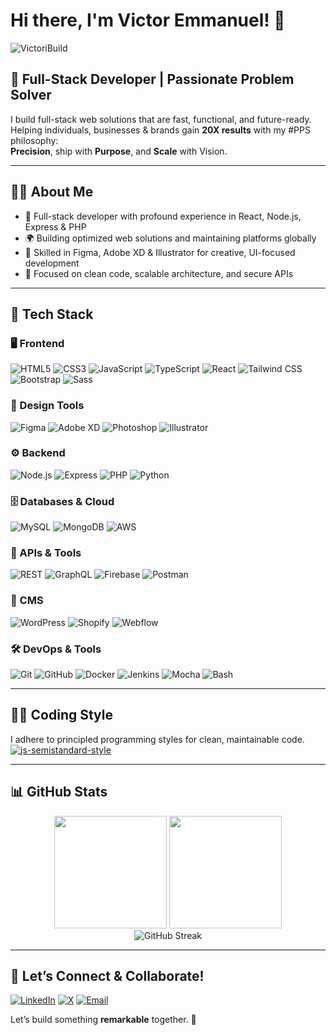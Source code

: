 # Hi there, I'm Victor Emmanuel! 👋

<p align="left">
  <img src="https://komarev.com/ghpvc/?username=VictoriBuild&label=Profile%20views&color=0e75b6&style=flat" alt="VictoriBuild" />
</p>

## 🚀 Full-Stack Developer | Passionate Problem Solver

I build full-stack web solutions that are fast, functional, and future-ready.  
Helping individuals, businesses & brands gain **20X results** with my #PPS philosophy:  
**Precision**, ship with **Purpose**, and **Scale** with Vision.

---

## 👨‍💻 About Me
- 💼 Full-stack developer with profound experience in React, Node.js, Express & PHP
- 🌍 Building optimized web solutions and maintaining platforms globally
- 🎨 Skilled in Figma, Adobe XD & Illustrator for creative, UI-focused development
- 🔐 Focused on clean code, scalable architecture, and secure APIs

---

## 🧰 Tech Stack

### 🖥️ Frontend
![HTML5](https://img.shields.io/badge/-HTML5-E34F26?style=flat-square&logo=html5&logoColor=white)
![CSS3](https://img.shields.io/badge/-CSS3-1572B6?style=flat-square&logo=css3&logoColor=white)
![JavaScript](https://img.shields.io/badge/-JavaScript-F7DF1E?style=flat-square&logo=javascript&logoColor=black)
![TypeScript](https://img.shields.io/badge/-TypeScript-3178C6?style=flat-square&logo=typescript&logoColor=white)
![React](https://img.shields.io/badge/-React-61DAFB?style=flat-square&logo=react&logoColor=black)
![Tailwind CSS](https://img.shields.io/badge/-TailwindCSS-38B2AC?style=flat-square&logo=tailwind-css&logoColor=white)
![Bootstrap](https://img.shields.io/badge/-Bootstrap-7952B3?style=flat-square&logo=bootstrap&logoColor=white)
![Sass](https://img.shields.io/badge/-Sass-CC6699?style=flat-square&logo=sass&logoColor=white)

### 🎨 Design Tools
![Figma](https://img.shields.io/badge/-Figma-F24E1E?style=flat-square&logo=figma&logoColor=white)
![Adobe XD](https://img.shields.io/badge/-Adobe%20XD-FF61F6?style=flat-square&logo=adobe-xd&logoColor=white)
![Photoshop](https://img.shields.io/badge/-Photoshop-31A8FF?style=flat-square&logo=adobe-photoshop&logoColor=white)
![Illustrator](https://img.shields.io/badge/-Illustrator-FF9A00?style=flat-square&logo=adobe-illustrator&logoColor=white)

### ⚙️ Backend
![Node.js](https://img.shields.io/badge/-Node.js-339933?style=flat-square&logo=node.js&logoColor=white)
![Express](https://img.shields.io/badge/-Express-000000?style=flat-square&logo=express&logoColor=white)
![PHP](https://img.shields.io/badge/-PHP-777BB4?style=flat-square&logo=php&logoColor=white)
![Python](https://img.shields.io/badge/-Python-3776AB?style=flat-square&logo=python&logoColor=white)

### 🗄️ Databases & Cloud
![MySQL](https://img.shields.io/badge/-MySQL-4479A1?style=flat-square&logo=mysql&logoColor=white)
![MongoDB](https://img.shields.io/badge/-MongoDB-47A248?style=flat-square&logo=mongodb&logoColor=white)
![AWS](https://img.shields.io/badge/-AWS-232F3E?style=flat-square&logo=amazon-aws&logoColor=white)

### 🔌 APIs & Tools
![REST](https://img.shields.io/badge/-REST-000000?style=flat-square&logo=rest&logoColor=white)
![GraphQL](https://img.shields.io/badge/-GraphQL-E10098?style=flat-square&logo=graphql&logoColor=white)
![Firebase](https://img.shields.io/badge/-Firebase-FFCA28?style=flat-square&logo=firebase&logoColor=black)
![Postman](https://img.shields.io/badge/-Postman-FF6C37?style=flat-square&logo=postman&logoColor=white)

### 🧩 CMS
![WordPress](https://img.shields.io/badge/-WordPress-21759B?style=flat-square&logo=wordpress&logoColor=white)
![Shopify](https://img.shields.io/badge/-Shopify-7AB55C?style=flat-square&logo=shopify&logoColor=white)
![Webflow](https://img.shields.io/badge/-Webflow-4353FF?style=flat-square&logo=webflow&logoColor=white)

### 🛠️ DevOps & Tools
![Git](https://img.shields.io/badge/-Git-F05032?style=flat-square&logo=git&logoColor=white)
![GitHub](https://img.shields.io/badge/-GitHub-181717?style=flat-square&logo=github)
![Docker](https://img.shields.io/badge/-Docker-2496ED?style=flat-square&logo=docker&logoColor=white)
![Jenkins](https://img.shields.io/badge/-Jenkins-D24939?style=flat-square&logo=jenkins&logoColor=white)
![Mocha](https://img.shields.io/badge/-Mocha-8D6748?style=flat-square&logo=mocha&logoColor=white)
![Bash](https://img.shields.io/badge/-Bash-4EAA25?style=flat-square&logo=gnu-bash&logoColor=white)

---

## 👨‍💻 Coding Style

I adhere to principled programming styles for clean, maintainable code.
[![js-semistandard-style](https://raw.githubusercontent.com/standard/semistandard/master/badge.svg)](https://github.com/standard/semistandard)

---

## 📊 GitHub Stats

<div align="center">
  <img height="180em" src="https://github-readme-stats.vercel.app/api?username=VictoriBuild&show_icons=true&theme=dracula&include_all_commits=true&count_private=true"/>
  <img height="180em" src="https://github-readme-stats.vercel.app/api/top-langs/?username=VictoriBuild&layout=compact&langs_count=7&theme=dracula"/>
</div>

<div align="center">
  <img src="https://streak-stats.demolab.com?user=VictoriBuild&theme=dracula" alt="GitHub Streak" />
</div>

---

## 🤝 Let’s Connect & Collaborate!

[![LinkedIn](https://img.shields.io/badge/-Victor%20Emmanuel-0077B5?style=flat-square&logo=linkedin&logoColor=white)](https://www.linkedin.com/in/VictoriBuild)
[![X](https://img.shields.io/badge/-@VictorIBuild-000000?style=flat-square&logo=x&logoColor=white)](https://x.com/VictorIBuild)
[![Email](https://img.shields.io/badge/-vic@viralmaxmedia.org-D14836?style=flat-square&logo=Gmail&logoColor=white)](mailto:vic@viralmaxmedia.org)

Let’s build something **remarkable** together. 🚀
